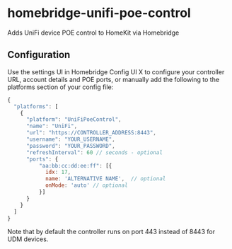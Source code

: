 # homebridge-unifi-poe-control
Adds UniFi device POE control to HomeKit via Homebridge

## Configuration

Use the settings UI in Homebridge Config UI X to configure your controller URL, account details and POE ports, or manually add the following to the platforms section of your config file:

```js
{
  "platforms": [
    {
      "platform": "UniFiPoeControl",
      "name": "UniFi",
      "url": "https://CONTROLLER_ADDRESS:8443",
      "username": "YOUR_USERNAME",
      "password": "YOUR_PASSWORD",
      "refreshInterval": 60 // seconds - optional
      "ports": {
          "aa:bb:cc:dd:ee:ff": [{
            idx: 17,
            name: 'ALTERNATIVE NAME',  // optional
            onMode: 'auto' // optional
          }]
      }
    }
  ]
}
```

Note that by default the controller runs on port 443 instead of 8443 for UDM devices.
